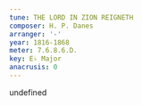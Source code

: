 ```yaml
---
tune: THE LORD IN ZION REIGNETH
composer: H. P. Danes
arranger: '-'
year: 1816-1868
meter: 7.6.8.6.D.
key: E♭ Major
anacrusis: 0
---
```

undefined